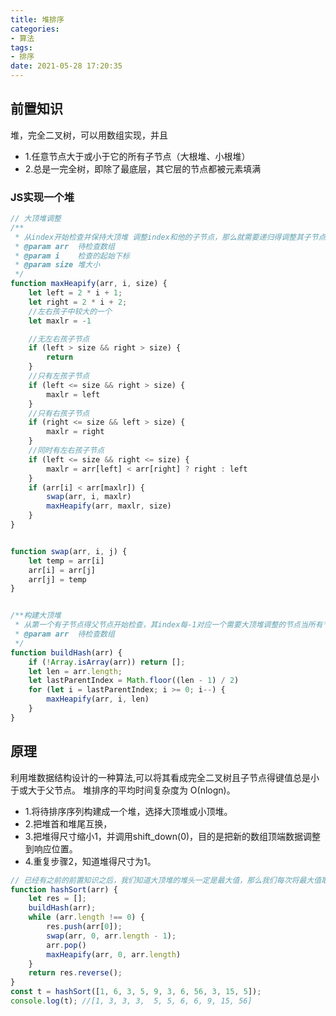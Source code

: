 ```yaml
---
title: 堆排序
categories: 
- 算法
tags: 
- 排序
date: 2021-05-28 17:20:35
---
```


## 前置知识
堆，完全二叉树，可以用数组实现，并且
* 1.任意节点大于或小于它的所有子节点（大根堆、小根堆）
* 2.总是一完全树，即除了最底层，其它层的节点都被元素填满

### JS实现一个堆

```javascript
// 大顶堆调整
/**
 * 从index开始检查并保持大顶堆 调整index和他的子节点，那么就需要递归得调整其子节点的子节点直到这个路线下调整完
 * @param arr  待检查数组
 * @param i    检查的起始下标
 * @param size 堆大小
 */
function maxHeapify(arr, i, size) {
    let left = 2 * i + 1;
    let right = 2 * i + 2;
    //左右孩子中较大的一个
    let maxlr = -1

    //无左右孩子节点
    if (left > size && right > size) {
        return
    }
    //只有左孩子节点
    if (left <= size && right > size) {
        maxlr = left
    }
    //只有右孩子节点
    if (right <= size && left > size) {
        maxlr = right
    }
    //同时有左右孩子节点
    if (left <= size && right <= size) {
        maxlr = arr[left] < arr[right] ? right : left
    }
    if (arr[i] < arr[maxlr]) {
        swap(arr, i, maxlr)
        maxHeapify(arr, maxlr, size)
    }
}


function swap(arr, i, j) {
    let temp = arr[i]
    arr[i] = arr[j]
    arr[j] = temp
}


/**构建大顶堆
 * 从第一个有子节点得父节点开始检查，其index每-1对应一个需要大顶堆调整的节点当所有节点都调整完毕，一个大顶堆就出来了
 * @param arr  待检查数组
 */
function buildHash(arr) {
    if (!Array.isArray(arr)) return [];
    let len = arr.length;
    let lastParentIndex = Math.floor((len - 1) / 2)
    for (let i = lastParentIndex; i >= 0; i--) {
        maxHeapify(arr, i, len)
    }
}
```



## 原理
利用堆数据结构设计的一种算法,可以将其看成完全二叉树且子节点得键值总是小于或大于父节点。
堆排序的平均时间复杂度为 Ο(nlogn)。
* 1.将待排序序列构建成一个堆，选择大顶堆或小顶堆。
* 2.把堆首和堆尾互换，
* 3.把堆得尺寸缩小1，并调用shift_down(0)，目的是把新的数组顶端数据调整到响应位置。
* 4.重复步骤2，知道堆得尺寸为1。

```javascript
// 已经有之前的前置知识之后，我们知道大顶堆的堆头一定是最大值，那么我们每次将最大值取出，并将堆尾的值放在第一位然后进行大顶堆调整，知道堆长度为1则已经是有序得数组了
function hashSort(arr) {
    let res = [];
    buildHash(arr);
    while (arr.length !== 0) {
        res.push(arr[0]);
        swap(arr, 0, arr.length - 1);
        arr.pop()
        maxHeapify(arr, 0, arr.length)
    }
    return res.reverse();
}
const t = hashSort([1, 6, 3, 5, 9, 3, 6, 56, 3, 15, 5]);
console.log(t); //[1, 3, 3, 3,  5, 5, 6, 6, 9, 15, 56]

```